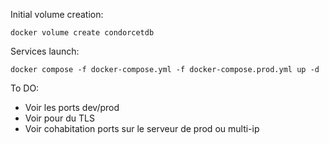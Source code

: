 Initial volume creation: 
```shell
docker volume create condorcetdb
```

Services launch:
```shell
docker compose -f docker-compose.yml -f docker-compose.prod.yml up -d
```

To DO:
- Voir les  ports dev/prod
- Voir pour du TLS
- Voir cohabitation ports sur le serveur de prod ou multi-ip
